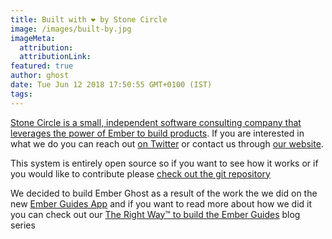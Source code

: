 ```yaml
---
title: Built with ❤️ by Stone Circle
image: /images/built-by.jpg
imageMeta:
  attribution:
  attributionLink:
featured: true
author: ghost
date: Tue Jun 12 2018 17:50:55 GMT+0100 (IST)
tags:
---
```


[Stone Circle is a small, independent software consulting company that leverages the power of Ember to build products](https://stonecircle.io). If you are interested in what we do you can reach out [on Twitter](https://twitter.com/stonecircle_co) or contact us through [our website](https://stonecircle.io).

This system is entirely open source so if you want to see how it works or if you would like to contribute please [check out the git repository](https://github.com/stonecircle/empress-blog)

We decided to build Ember Ghost as a result of the work the we did on the new [Ember Guides App](https://github.com/ember-learn/guides-app) and if you want to read more about how we did it you can check out our [The Right Way™️ to build the Ember Guides](https://blog.stonecircle.io/tag/guides-app) blog series
